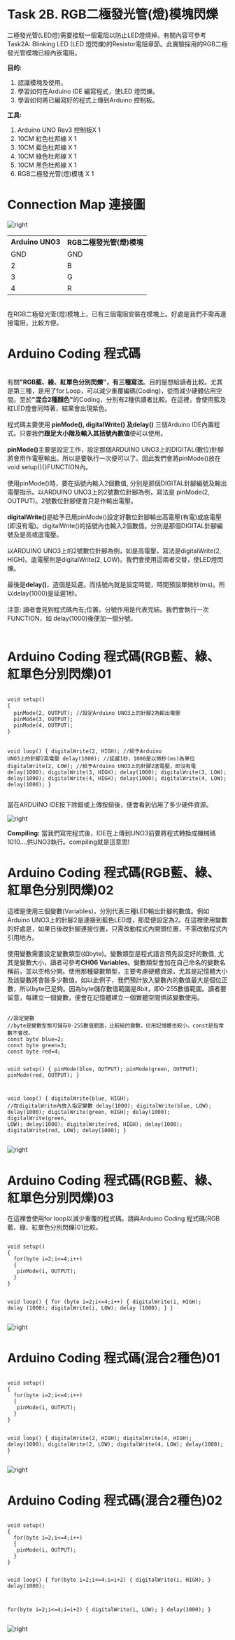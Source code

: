 <h1>Task 2B. RGB二極發光管(燈)模塊閃爍</h1><p>

二極發光管(LED燈)需要接駁一個電阻以防止LED燈燒掉。有關內容可參考Task2A: Blinking LED (LED 燈閃爍)的Resistor電阻章節。此實驗採用的RGB二極發光管模塊已經內嵌電阻。
 
<B>目的:</B>
1) 認識模塊及使用。
2) 學習如何在Arduino IDE 編寫程式，使LED 燈閃爍。
3) 學習如何將已編寫好的程式上傳到Arduino 控制板。
 
<p>
 
 <B>工具:</B>
1) Arduino UNO Rev3 控制板X 1
2) 10CM 紅色杜邦線 X 1
3) 10CM 藍色杜邦線 X 1
4) 10CM 綠色杜邦線 X 1
5) 10CM 黑色杜邦線 X 1
6) RGB二極發光管(燈)模塊 X 1
  
<h1>Connection Map 連接圖</h1><p>
<img src="https://www.meteam.org/1st_STEM2022/GithubWebpage/RGB_b.png" alt="right"><p>

<table><tr><td><B>Arduino UNO3</B></td><td><B>RGB二極發光管(燈)模塊</B></td></tr>
<tr><td>GND</td><td>GND</td></tr>	
<tr><td>2</td><td>B</td></tr>		
<tr><td>3</td><td>G</td></tr>	 
<tr><td>4</td><td>R</td></tr>	 
</table>
<BR>
 在RGB二極發光管(燈)模塊上，已有三個電阻安裝在模塊上。好處是我們不需再連接電阻，比較方便。
<BR> 
<h1>Arduino Coding 程式碼</h1>
<BR>
 有關<B>"RGB藍、綠、紅單色分別閃爍"，有三種寫法</B>。目的是想給讀者比較。尤其是第三種，是用了for Loop，可以減少重覆編碼(Coding)，從而減少硬體佔用空間。至於<B>"混合2種顏色"</B>的Coding，分別有2種供讀者比較。在這裡，會使用藍及紅LED燈會同時著，結果會出現紫色。
<BR><BR>  
程式碼主要使用<B> pinMode(), digitalWrite() 及delay()</B> 三個Arduino IDE內置程式。只要我們<B>跟足大小階及輸入其括號內數值</B>便可以使用。 
<BR><BR>   
<B>pinMode()</B>主要是設定工作，設定那個ARDUINO UNO3上的DIGITAL(數位)針腳將會用作電壓輸出。所以是要執行一次便可以了。因此我們會將pinMode()放在void setup(){}FUNCTION內。
<BR><BR>  
使用pinMode()時，要在括號內輸入2個數值, 分別是那個DIGITAL針腳編號及輸出電壓指示。以ARDUINO UNO3上的2號數位針腳為例，寫法是 pinMode(2, OUTPUT)。2號數位針腳便會只是作輸出電壓。
<BR><BR>
<B>digitalWrite()</B>是給予已用pinMode()設定好數位針腳輸出高電壓(有電)或底電壓(即沒有電)。digitalWrite()的括號內也輸入2個數值。分別是那個DIGITAL針腳編號及是高或底電壓。 
<BR><BR>
以ARDUINO UNO3上的2號數位針腳為例，如是高電壓，寫法是digitalWrite(2, HIGH)。底電壓則是digitalWrite(2, LOW)。我們會使用這兩者交替，使LED燈閃爍。
<BR><BR>
最後是<B>delay()</B>，造個是延遲。而括號內就是設定時間，時間預設單微秒(ms)。所以delay(1000)是延遲1秒。  
<BR><BR>  
注意: 讀者會見到程式碼內有<B>;</B>位置。分號作用是代表完結。我們會執行一次FUNCTION，如 delay(1000)後便加一個分號。<BR><BR>  
<h1>Arduino Coding 程式碼(RGB藍、綠、紅單色分別閃爍)01</h1>
<pre><code>
void setup() 
{
  pinMode(2, OUTPUT); //設定Arduino UNO3上的針腳2為輸出電壓
  pinMode(3, OUTPUT);
  pinMode(4, OUTPUT);
}

void loop() 
{
  digitalWrite(2, HIGH); //給予Arduino UNO3上的針腳2高電壓
  delay(1000);           //延遲1秒，1000是以微秒(ms)為單位
  digitalWrite(2, LOW); //給予Arduino UNO3上的針腳2底電壓，即沒有電
  delay(1000);
  digitalWrite(3, HIGH);
  delay(1000);
  digitalWrite(3, LOW);
  delay(1000);
  digitalWrite(4, HIGH);
  delay(1000);
  digitalWrite(4, LOW);
  delay(1000);
}
</code></pre><p>
當在ARDUINO IDE按下除錯或上傳按鈕後，便會看到佔用了多少硬件資源。 <p>
<img src="https://www.meteam.org/1st_STEM2022/GithubWebpage/Task2B_IDE01.png" alt="right"><p>
<B>Compiling:</B> 當我們寫完程式後，IDE在上傳到UNO3前要將程式轉換成機械碼1010....供UNO3執行。compiling就是這意思!<p>
<h1>Arduino Coding 程式碼(RGB藍、綠、紅單色分別閃爍)02</h1>
這裡是使用三個變數(Variables)，分別代表三種LED輸出針腳的數值。例如Arduino UNO3上的針腳2是連接到藍色LED燈，那麼便設定為2。在這裡使用變數的好處是，如果日後改針腳連接位置，只需改動程式內開頭位置，不需改動程式內引用地方。<BR><BR>使用變數需要設定變數類型(如byte)。變數類型是程式語言預先設定好的數值, 尤其是變數大小，讀者可參考<B>CH06 Variables</B>。變數類型會加在自己命名的變數名稱前，並以空格分開。使用那種變數類型，主要考慮硬體資源，尤其是記憶體大小及該變數將會裝多少數值。如以此例子，我們預計放入變數內的數值最大是個位正數，所以byte已足夠。因為byte儲存數值範圍是8bit，即0-255數值範圍。讀者要留意，每建立一個變數，便會在記憶體建立一個實體空間供該變數使用。
<pre><code>
//設定變數
//byte是變數型態可儲存0-255數值範圍，比較細的變數，佔用記憶體也較小。const是指常數不會改。
const byte blue=2; 
const byte green=3;
const byte red=4;

void setup() 
{
  pinMode(blue, OUTPUT); 
  pinMode(green, OUTPUT);
  pinMode(red, OUTPUT);
}

void loop() 
{
  digitalWrite(blue, HIGH); //在digitalWrite內放入指定變數
  delay(1000); 
  digitalWrite(blue, LOW);
  delay(1000);
  digitalWrite(green, HIGH);
  delay(1000);
  digitalWrite(green, LOW);
  delay(1000);
  digitalWrite(red, HIGH);
  delay(1000);
  digitalWrite(red, LOW);
  delay(1000);
}
</code></pre><p>
<img src="https://www.meteam.org/1st_STEM2022/GithubWebpage/Task2B_IDE02.png" alt="right"><p>
<h1>Arduino Coding 程式碼(RGB藍、綠、紅單色分別閃爍)03</h1>
在這裡會使用for loop以減少重覆的程式碼。請與Arduino Coding 程式碼(RGB藍、綠、紅單色分別閃爍)01比較。
<pre><code>
void setup() 
{
  for(byte i=2;i<=4;i++)
  {
   pinMode(i, OUTPUT);
  }
}

void loop() 
{
  for (byte i=2;i<=4;i++)
  {
    digitalWrite(i, HIGH);
    delay (1000);
    digitalWrite(i, LOW);
    delay (1000);
  }
}
</code></pre><p>
<img src="https://www.meteam.org/1st_STEM2022/GithubWebpage/Task2B_IDE03.png" alt="right"><p>
<h1>Arduino Coding 程式碼(混合2種色)01</h1>
<pre><code>
void setup() 
{
  for(byte i=2;i<=4;i++)
  {
   pinMode(i, OUTPUT);
  }
}

void loop() 
{
  digitalWrite(2, HIGH);
  digitalWrite(4, HIGH);
  delay(1000);
  digitalWrite(2, LOW);
  digitalWrite(4, LOW);
  delay(1000);
}
</code></pre><p>
<img src="https://www.meteam.org/1st_STEM2022/GithubWebpage/Task2B_IDE04.png" alt="right"><p> 
<h1>Arduino Coding 程式碼(混合2種色)02</h1>
<pre><code>
void setup() 
{
  for(byte i=2;i<=4;i++)
  {
   pinMode(i, OUTPUT);
  }
}

void loop() 
{
  for(byte i=2;i<=4;i=i+2)
  {
  digitalWrite(i, HIGH);
  }
  delay(1000);
  
  for(byte i=2;i<=4;i=i+2)
  {
  digitalWrite(i, LOW);
  }
  delay(1000);
}
</code></pre><p>
<img src="https://www.meteam.org/1st_STEM2022/GithubWebpage/Task2B_IDE05.png" alt="right"><p>
